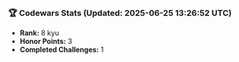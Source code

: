 ### 🏆 Codewars Stats (Updated: 2025-06-25 13:26:52 UTC)

- **Rank:** 8 kyu
- **Honor Points:** 3
- **Completed Challenges:** 1
